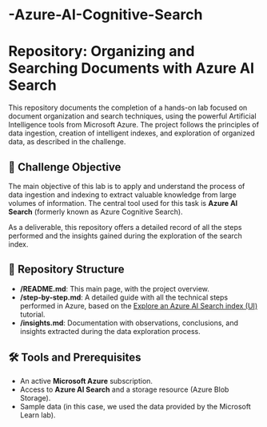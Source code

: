 # -Azure-AI-Cognitive-Search

# Repository: Organizing and Searching Documents with Azure AI Search

This repository documents the completion of a hands-on lab focused on document organization and search techniques, using the powerful Artificial Intelligence tools from Microsoft Azure. The project follows the principles of data ingestion, creation of intelligent indexes, and exploration of organized data, as described in the challenge.

## 🎯 Challenge Objective

The main objective of this lab is to apply and understand the process of data ingestion and indexing to extract valuable knowledge from large volumes of information. The central tool used for this task is **Azure AI Search** (formerly known as Azure Cognitive Search).

As a deliverable, this repository offers a detailed record of all the steps performed and the insights gained during the exploration of the search index.

## 📂 Repository Structure

* **/README.md**: This main page, with the project overview.
* **/step-by-step.md**: A detailed guide with all the technical steps performed in Azure, based on the [Explore an Azure AI Search index (UI)](https://microsoftlearning.github.io/mslearn-ai-fundamentals/Instructions/Labs/11-ai-search.html) tutorial.
* **/insights.md**: Documentation with observations, conclusions, and insights extracted during the data exploration process.

## 🛠️ Tools and Prerequisites

* An active **Microsoft Azure** subscription.
* Access to **Azure AI Search** and a storage resource (Azure Blob Storage).
* Sample data (in this case, we used the data provided by the Microsoft Learn lab).
